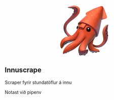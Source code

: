 <p style="text-align:center;"><img src="squid.png" alt="Icon"/></p>

## Innuscrape
Scraper fyrir stundatöflur á innu

Notast við pipenv
